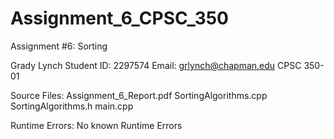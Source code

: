 # Assignment_6_CPSC_350
Assignment #6: Sorting

Grady Lynch Student ID: 2297574 Email: grlynch@chapman.edu CPSC 350-01 

Source Files: Assignment_6_Report.pdf SortingAlgorithms.cpp SortingAlgorithms.h main.cpp

Runtime Errors: No known Runtime Errors

